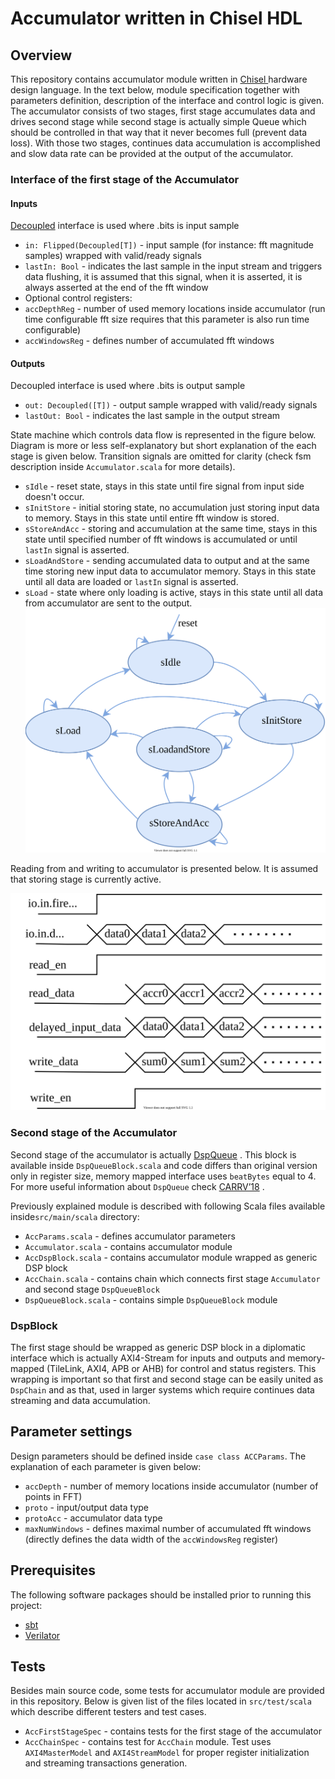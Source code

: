 Accumulator written in Chisel HDL
=======================================================

## Overview
This repository  contains accumulator module written in [Chisel ](https://www.chisel-lang.org/) hardware design language.  In the text below, module specification together with parameters definition, description of the interface and control logic is given. The accumulator consists of two stages, first stage accumulates data and drives second stage while second stage is actually simple Queue which should be controlled in that way that it never becomes full (prevent data loss). With those two stages, continues data accumulation is accomplished and slow data rate can be provided at the output of the accumulator.

### Interface of the first stage of the Accumulator

#### Inputs 

[Decoupled](https://github.com/freechipsproject/chisel3/wiki/Interfaces-Bulk-Connections) interface is used where .bits is input sample
* `in: Flipped(Decoupled[T])` - input  sample (for instance: fft magnitude samples) wrapped with valid/ready signals
* `lastIn: Bool` - indicates the last sample in the input stream and triggers data flushing, it is assumed that this signal, when it is asserted,  it is always asserted at the end of the fft window 
* Optional control registers: 
* `accDepthReg` - number of used memory locations inside accumulator (run time configurable fft size requires that this parameter is also run time configurable)
* `accWindowsReg` - defines number of accumulated fft windows

#### Outputs

Decoupled interface is used where .bits is output sample
* `out: Decoupled([T])` - output sample wrapped with valid/ready signals
* `lastOut: Bool` - indicates the last sample in the output stream 

State machine which controls data flow is represented in the figure below. Diagram is more or less self-explanatory but short explanation of the each stage is given below. Transition signals are omitted for clarity (check fsm description inside `Accumulator.scala` for more details).
 * `sIdle` - reset state, stays in this state until fire signal from input side doesn't occur.
 * `sInitStore` - initial storing state, no accumulation just storing input data to memory. Stays in this state until entire fft window is stored.
 * `sStoreAndAcc` -  storing and accumulation at the same time, stays in this state until specified number of fft windows is accumulated or until `lastIn` signal is asserted.
 * `sLoadAndStore` -  sending accumulated data to output and at the same time storing new input data to accumulator memory. Stays in this state until all data are loaded or `lastIn` signal is asserted.
 * `sLoad` - state where only loading is active, stays in this state until all data from accumulator are sent to the output.
![FSM](./doc/images/fsmfinal.svg)

Reading from and writing to accumulator is presented below. It is assumed that storing stage is currently active.

![diagram](./doc/images/diagram.svg)

### Second stage of the Accumulator 
Second stage of the accumulator is actually [DspQueue](https://github.com/ucb-bar/dsptools/blob/fda2c1c3f9c5b5ea88e8a689880af24521cc101d/rocket/src/main/scala/dspblocks/DspQueue.scala) . This block is available inside `DspQueueBlock.scala`  and code differs than original version only in register size, memory mapped interface uses `beatBytes` equal to 4.
For more useful information about `DspQueue` check [CARRV’18](https://carrv.github.io/2018/papers/CARRV_2018_paper_12.pdf) .

Previously explained module is described with following Scala files available inside`src/main/scala` directory:

 * `AccParams.scala` - defines accumulator parameters
 * `Accumulator.scala` -  contains accumulator module
 * `AccDspBlock.scala` -  contains accumulator module wrapped as generic DSP block
 * `AccChain.scala` - contains chain which connects first stage `Accumulator` and second stage `DspQueueBlock`
 * `DspQueueBlock.scala` - contains simple `DspQueueBlock` module
 
### DspBlock
The first stage should be  wrapped as generic DSP block in a diplomatic interface which is actually AXI4-Stream for inputs and outputs and memory-mapped (TileLink, AXI4, APB or AHB) for control and status registers. This wrapping is important so that first and second stage can be easily united as `DspChain` and as that, used in larger systems which require continues data streaming and data accumulation.

## Parameter settings

Design parameters should be defined inside `case class ACCParams`.
The explanation of each parameter is given below:

* `accDepth` - number of memory locations inside accumulator (number of points in FFT)
* `proto`    - input/output data type
* `protoAcc` - accumulator data type
* `maxNumWindows` -  defines maximal number of accumulated fft windows (directly defines the data width of the `accWindowsReg` register)

## Prerequisites

The following software packages should be installed prior to running this project:
* [sbt](http://www.scala-sbt.org)
* [Verilator](http://www.veripool.org/wiki/verilator)

## Tests

Besides main source code, some tests for accumulator module are provided in this repository. Below is given list of the files located in `src/test/scala` which describe different testers and test cases.   

* `AccFirstStageSpec` -  contains tests for the first stage of the accumulator
* `AccChainSpec` - contains test for `AccChain` module. Test uses `AXI4MasterModel` and `AXI4StreamModel` for proper register initialization and streaming transactions generation.


